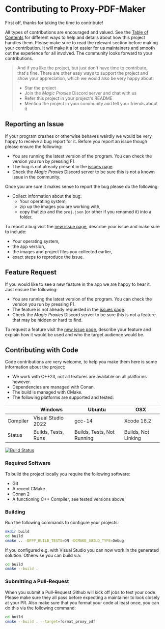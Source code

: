 # Contributing to Proxy-PDF-Maker

First off, thanks for taking the time to contribute! 

All types of contributions are encouraged and valued. See the [Table of Contents](#table-of-contents) for different ways to help and details about how this project handles them. Please make sure to read the relevant section before making your contribution. It will make it a lot easier for us maintainers and smooth out the experience for all involved. The community looks forward to your contributions. 

> And if you like the project, but just don't have time to contribute, that's fine. There are other easy ways to support the project and show your appreciation, which we would also be very happy about:
> - Star the project
> - Join the _Magic Proxies_ Discord server and chat with us
> - Refer this project in your project's README
> - Mention the project in your community and tell your friends about it


## Reporting an Issue

If your program crashes or otherwise behaves weirdly we would be very happy to receive a bug report for it. Before you report an issue though please ensure the following:
- You are running the latest version of the program. You can check the version you run by pressing F1.
- The bug is not already present in the [issues page](https://github.com/Malacath-92/Proxy-PDF-Maker/issues).
- Check the _Magic Proxies_ Discord server to be sure this is not a known issue in the community.

Once you are sure it makes sense to report the bug please do the following:
- Collect information about the bug:
    - Your operating system,
    - zip up the images you are working with,
    - copy that zip and the `proj.json` (or other if you renamed it) into a folder.

To report a bug visit the [new issue page](https://github.com/Malacath-92/Proxy-PDF-Maker/issues/new), describe your issue and make sure to include:
- Your operating system,
- the app version,
- the images and project files you collected earlier,
- exact steps to reproduce the issue.

## Feature Request

If you would like to see a new feature in the app we are happy to hear it. Just ensure the following:
- You are running the latest version of the program. You can check the version you run by pressing F1.
- The feature is not already requested in the [issues page](https://github.com/Malacath-92/Proxy-PDF-Maker/issues).
- Check the _Magic Proxies_ Discord server to be sure this is not a feature that may be hidden or hard to find.

To request a feature visit the [new issue page](https://github.com/Malacath-92/Proxy-PDF-Maker/issues/new), describe your feature and explain how it would be used and who the target audience would be.

## Contributing with Code

Code contributions are very welcome, to help you make them here is some information about the project:
- We work with C++23, not all features are available on all platforms however.
- Dependencies are managed with Conan.
- The build is managed with CMake.
- The following platforms are supported and tested:

|  	| Windows 	| Ubuntu 	| OSX 	|
|---	|---	|---	|---	|
| Compiler 	| Visual Studio 2022 	| gcc-14 	| Xcode 16.2 	|
| Status 	| Builds, Tests, Runs 	| Builds, Tests, Not Running 	| Builds, Not Linking 	|

[![Build Status](https://github.com/Malacath-92/Proxy-PDF-Maker/actions/workflows/CI.yml/badge.svg)](https://github.com/Malacath-92/Proxy-PDF-Maker/actions/workflows/CI.yml)

### Required Software

To build the project locally you require the following software:
- Git
- A recent CMake
- Conan 2
- A functioning C++ Compiler, see tested versions above

### Building

Run the following commands to configure your projects:

```sh
mkdir build
cd build
cmake .. -DPPP_BUILD_TESTS=ON -DCMAKE_BUILD_TYPE=Debug
```

If you configured e.g. with Visual Studio you can now work in the generated solution. Otherwise you can build via:

```sh
cd build
cmake --build .
```

### Submitting a Pull-Request

When you submit a Pull-Request Github will kick off jobs to test your code. Please make sure they all pass before expecting a maintainer to look closely at your PR. Also make sure that you format your code at least once, you can do this via the following command:

```sh
cd build
cmake --build . --target=format_proxy_pdf
```
